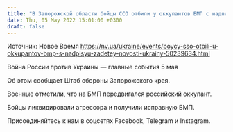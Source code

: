 ```yaml
---
title: "В Запорожской области бойцы ССО отбили у оккупантов БМП с надписью ZaДетей"
date: Thu, 05 May 2022 15:01:00 +0300
draft: false
---
```

Источник: Новое Время https://nv.ua/ukraine/events/boycy-sso-otbili-u-okkupantov-bmp-s-nadpisyu-zadetey-novosti-ukrainy-50239634.html


Война России против Украины — главные события 5 мая

Об этом сообщает Штаб обороны Запорожского края.

Военные отметили, что на БМП передвигался российский оккупант.

Бойцы ликвидировали агрессора и получили исправную БМП.

Присоединяйтесь к нам в соцсетях Facebook, Telegram и Instagram.
